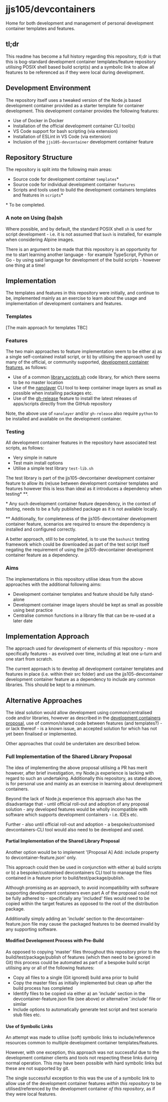 # jjs105/devcontainers

Home for both development and management of personal development container
templates and features.

## tl;dr

This readme has become a full history regarding this repository, tl;dr is that
this is bog-standard development container templates/feature repository
utilising POSIX shell based build script(s) and a symbolic link to allow all
features to be referenced as if they were local during development.

## Development Environment

The repository itself uses a tweaked version of the Node.js based development
container provided as a starter template for container development. This
development container provides the following features:

* Use of Docker in Docker
* Installation of the official development container CLI tool(s)
* VS Code support for bash scripting (via extension)
* Installation of ESLint in VS Code (via extension)
* Inclusion of the `jjs105-devcontainer` development container feature

## Repository Structure

The repository is split into the following main areas:

* Source code for development container `templates`*
* Source code for individual development container `features`
* Scripts and tools used to build the development containers templates and
  features in `scripts`*

\* To be completed.

### A note on Using (ba)sh

Where possible, and by default, the standard POSIX shell `sh` is used for script
development - i.e. it is not assumed that `bash` is installed, for example when
considering Alpine images.

There is an argument to be made that this repository is an opportunity for me to
start learning another language - for example TypeScript, Python or Go - by
using said language for development of the build scripts - however one thing at
a time!

## Implementation

The templates and features in this repository were initially, and continue to
be, implemented mainly as an exercise to learn about the usage and
implementation of development containers and features.

### Templates

[The main approach for templates TBC]

### Features

The two main approaches to feature implementation seem to be either a) as a
single self-contained install script, or b) by utilising the approach used by
many of the official, or community supported, [development container features](
https://containers.dev/features), as follows:

* Use of a common [library_scripts.sh](
    https://github.com/devcontainers-contrib/features/blob/main/src/bin/library_scripts.sh
  ) code library, for which there seems to be no master location
* Use of the [nanolayer](
    https://github.com/devcontainers-contrib/nanolayer
  ) CLI tool to keep container image layers as small as possible when installing
  packages etc.
* Use of the [gh-release](
    https://github.com/devcontainers-contrib/features/tree/main/src/gh-release
  ) feature to install the latest releases of apps/scripts directly from the
  GitHub repository

Note, the above use of `nanolayer` and/or `gh-release` also require `python` to
be installed and available on the development container.

### Testing

All development container features in the repository have associated test
scripts, as follows:

* Very simple in nature
* Test main install options
* Utilise a simple test library `test-lib.sh`

The test library is part of the jjs105-devcontainer development container
feature to allow its (re)use between development container templates and 
features however this is less than ideal as it introduces a dependency when
testing* **.

\* Any such development container feature dependency, in the context of testing,
needs to be a fully published package as it is not available locally.

\** Additionally, for completeness of the jjs105-devcontainer development
container feature, scenarios are required to ensure the dependency is installed
and configured correctly.

A better approach, still to be completed, is to use the `bashunit` testing
framework which could be downloaded as part of the test script itself negating
the requirement of using the jjs105-devcontainer development container feature
as a dependency.

### Aims

The implementations in this repository utilise ideas from the above approaches
with the additional following aims:

* Development container templates and feature should be fully stand-alone
* Development container image layers should be kept as small as possible using
  best practice
* Centralise common functions in a library file that can be re-used at a later
  date

## Implementation Approach

The approach used for development of elements of this repository - more
specifically features - as evolved over time, including at leat one u-turn and
one start from scratch.

The current approach is to develop all development container templates and
features in place (i.e. within their src folder) and use the jjs105-devcontainer
development container feature as a dependency to include any common libraries.
This should be kept to a minimum.

## Alternative Approaches

The ideal solution would allow development using common/centralised code and/or
libraries, however as described in the [development containers proposal](
  https://github.com/devcontainers/spec/blob/main/proposals/features-library.md
), use of common/shared code between features (and templates?) - or lack
thereof - is a known issue, an accepted solution for which has not yet been
finalised or implemented.

Other approaches that could be undertaken are described below.

### Full Implementation of the Shared Library Proposal

The idea of implementing the above proposal utilising a PR has merit however,
after brief investigation, my Node.js experience is lacking with regard to such
an undertaking. Additionally this repository, as stated above, is for personal
use and mainly as an exercise in learning about development containers.

Beyond the lack of Node.js experience this approach also has the disadvantage
that - until official roll-out and adoption of any proposal solution - any
developed features would be wholly incompatible with software which supports
development containers - i.e. IDEs etc.

Further - also until official roll-out and adoption - a bespoke/customised
devcontainers-CLI tool would also need to be developed and used.

#### Partial Implementation of the Shared Library Proposal

Another option would be to implement '[Proposal A] Add: include property to
devcontainer-feature.json' only.

This approach could then be used in conjunction with either a) build scripts or
b) a bespoke/customised devcontainers CLI tool to manage the files contained in
a feature prior to build/test/package/publish.

Although promising as an approach, to avoid incompatibility with software
supporting development containers even part A of the proposal could not be fully
adhered to - specifically any 'included' files would need to be copied within
the target features as opposed to the root of the distribution package.

Additionally simply adding an 'include' section to the devcontainer-feature.json
file may cause the packaged features to be deemed invalid by any supporting
software.

#### Modified Development Process with Pre-Build

As opposed to copying 'master' files throughout this repository prior to the
build/test/package/publish of features (which then need to be ignored in Git)
this process could be automated as part of a bespoke build script utilising any
or all of the following features:

* Copy all files to a single (Git ignored) build area prior to build
* Copy the master files as initially implemented but clean up after the build
  process has completed
* Identify files to be copied via either a) an 'include' section in the
  devcontainer-feature.json file (see above) or alternative '.include' file or
  similar
* Include options to automatically generate test script and test scenario stub
  files etc.

#### Use of Symbolic Links

An attempt was made to utilise (soft) symbolic links to include/reference
resources common to multiple development container templates/features.

However, with one exception, this approach was not successful due to the 
development container clients and tools not respecting these links during normal
operation. This may have been possible with hard symbolic links but these are
not supported by git.

The single successful exception to this was the use of a symbolic link to allow 
use of the development container features *within this repository* to be
utilised/referenced by the development container *of this repository*, as if
they were local features.
